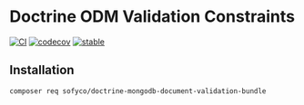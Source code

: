 # Doctrine ODM Validation Constraints

[![CI](https://github.com/sofyco/doctrine-mongodb-document-validation-bundle/actions/workflows/ci.yaml/badge.svg)](https://github.com/sofyco/doctrine-mongodb-document-validation-bundle/actions/workflows/ci.yaml)
[![codecov](https://codecov.io/gh/sofyco/doctrine-mongodb-document-validation-bundle/branch/main/graph/badge.svg?token=NL09KRQ74L)](https://codecov.io/gh/sofyco/doctrine-mongodb-document-validation-bundle)
[![stable](http://poser.pugx.org/sofyco/doctrine-mongodb-document-validation-bundle/v)](https://packagist.org/packages/sofyco/doctrine-mongodb-document-validation-bundle)

## Installation

```bash
composer req sofyco/doctrine-mongodb-document-validation-bundle
```
